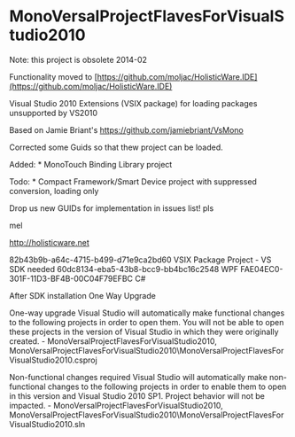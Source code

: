 # MonoVersalProjectFlavesForVisualStudio2010

Note: this project is obsolete 2014-02 

Functionality moved to 
[https://github.com/moljac/HolisticWare.IDE](https://github.com/moljac/HolisticWare.IDE)


Visual Studio 2010 Extensions (VSIX package) for loading packages unsupported by VS2010

Based on Jamie Briant's https://github.com/jamiebriant/VsMono

Corrected some Guids so that thew project can be loaded.

Added:
	* MonoTouch Binding Library project
	
Todo:
	* Compact Framework/Smart Device project with suppressed conversion, loading only
	
Drop us new GUIDs for implementation in issues list! pls
	
mel

http://holisticware.net



82b43b9b-a64c-4715-b499-d71e9ca2bd60	VSIX Package Project - VS SDK needed
60dc8134-eba5-43b8-bcc9-bb4bc16c2548	WPF
FAE04EC0-301F-11D3-BF4B-00C04F79EFBC	C#

After SDK installation One Way Upgrade

One-way upgrade
Visual Studio will automatically make functional changes to the following projects 
in order to open them. You will not be able to open these projects in the version of 
Visual Studio in which they were originally created.
	- MonoVersalProjectFlavesForVisualStudio2010, 
	MonoVersalProjectFlavesForVisualStudio2010\MonoVersalProjectFlavesForVisualStudio2010.csproj


Non-functional changes required
Visual Studio will automatically make non-functional changes to the following projects 
in order to enable them to open in this version and Visual Studio 2010 SP1. 
Project behavior will not be impacted.
	- MonoVersalProjectFlavesForVisualStudio2010, 
	MonoVersalProjectFlavesForVisualStudio2010\MonoVersalProjectFlavesForVisualStudio2010.sln


